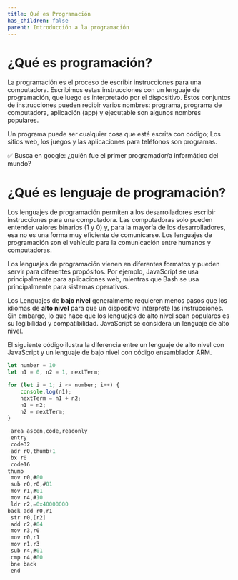 ```yaml
---
title: Qué es Programación
has_children: false
parent: Introducción a la programación
---
```


# ¿Qué es programación?

La programación es el proceso de escribir instrucciones para una computadora. Escribimos estas instrucciones con un lenguaje de programación, que luego es interpretado por el dispositivo. Estos conjuntos de instrucciones pueden recibir varios nombres:  programa, programa de computadora, aplicación (app) y ejecutable son algunos nombres populares.

Un programa puede ser cualquier cosa que esté escrita con código; Los sitios web, los juegos y las aplicaciones para teléfonos son programas. 

✅ Busca en google: ¿quién fue el primer programador/a informático del mundo?


# ¿Qué es lenguaje de programación?

Los lenguajes de programación permiten a los desarrolladores escribir instrucciones para una computadora. Las computadoras solo pueden entender valores binarios (1 y 0) y, para la mayoría de los desarrolladores, esa no es una forma muy eficiente de comunicarse. Los lenguajes de programación son el vehículo para la comunicación entre humanos y computadoras.

Los lenguajes de programación vienen en diferentes formatos y pueden servir para diferentes propósitos. Por ejemplo, JavaScript se usa principalmente para aplicaciones web, mientras que Bash se usa principalmente para sistemas operativos.

Los Lenguajes de **bajo nivel** generalmente requieren menos pasos que los idiomas de **alto nivel** para que un dispositivo interprete las instrucciones. Sin embargo, lo que hace que los lenguajes de alto nivel sean populares es su legibilidad y compatibilidad. JavaScript se considera un lenguaje de alto nivel.

El siguiente código ilustra la diferencia entre un lenguaje de alto nivel con JavaScript y un lenguaje de bajo nivel con código ensamblador ARM.

```javascript
let number = 10
let n1 = 0, n2 = 1, nextTerm;

for (let i = 1; i <= number; i++) {
    console.log(n1);
    nextTerm = n1 + n2;
    n1 = n2;
    n2 = nextTerm;
}
```

```c
 area ascen,code,readonly
 entry
 code32
 adr r0,thumb+1
 bx r0
 code16
thumb
 mov r0,#00
 sub r0,r0,#01
 mov r1,#01
 mov r4,#10
 ldr r2,=0x40000000
back add r0,r1
 str r0,[r2]
 add r2,#04
 mov r3,r0
 mov r0,r1
 mov r1,r3
 sub r4,#01
 cmp r4,#00
 bne back
 end
```
